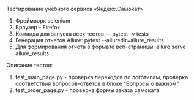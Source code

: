 Тестирование учебного сервиса «Яндекс.Самокат»

1. Фреймворк selenium
2. Браузер - Firefox 
3. Команда для запуска всех тестов — pytest -v tests 
4. Генерация отчетов Allure: pytest --alluredir=allure_results 
5. Для формирования отчета в формате веб-страницы: allure serve allure_results

 Описание тестов: 
1. test_main_page.py - проверка переходов по логотипам, проверка соответствия вопросов-ответов в блоке "Вопросы о важном"
2. test_order_page.py - проверка формы заказа самоката 